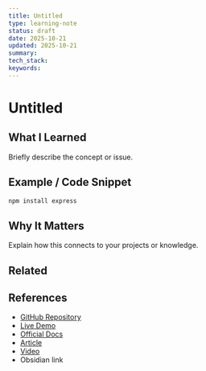 ```yaml
---
title: Untitled
type: learning-note
status: draft
date: 2025-10-21
updated: 2025-10-21
summary:
tech_stack:
keywords:
---
```

# Untitled

## What I Learned
Briefly describe the concept or issue.

## Example / Code Snippet
```bash
npm install express
```

## Why It Matters
Explain how this connects to your projects or knowledge.

## Related 

## References
- [GitHub Repository](#)
- [Live Demo](#)
- [Official Docs](https://react.dev)
- [Article](#)
- [Video](#)
- Obsidian link